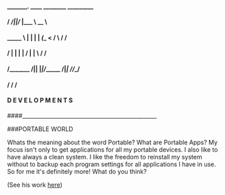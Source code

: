 
####    _________.__  ____ ________        _________
####   /   _____/|__|/_   |\_____  \   ____\______  \
####   \_____  \ |  | |   |  _(__  <  /    \   /    /
####   /        \|  | |   | /       \|   |  \ /    /
####  /_______  /|__| |___|/______  /|___|  //____/
####         \/                  \/      \/

####              D E V E L O P M E N T S

####_________________________________________________

###PORTABLE WORLD
                        
Whats the meaning about the word Portable? What are Portable Apps? My focus isn't only to get applications for all my portable devices. I also like to have always a clean system. I like the freedom to reinstall my system without to backup each program settings for all applications I have in use. So for me it's definitely more! What do you think?

(See his work [here](http://www.si13n7.com/Portable%20World/))